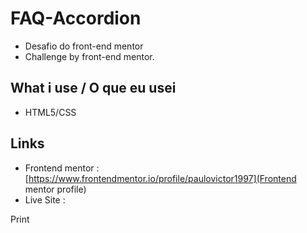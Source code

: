 # FAQ-Accordion

- Desafio do front-end mentor
- Challenge by front-end mentor.

## What i use / O que eu usei
 - HTML5/CSS

## Links 
 - Frontend mentor : [https://www.frontendmentor.io/profile/paulovictor1997](Frontend mentor profile)
 - Live Site : []()

Print 

 
